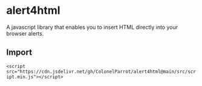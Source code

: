 # alert4html
A javascript library that enables you to insert HTML directly into your browser alerts.

## Import

`<script src="https://cdn.jsdelivr.net/gh/ColonelParrot/alert4html@main/src/script.min.js"></script>`

